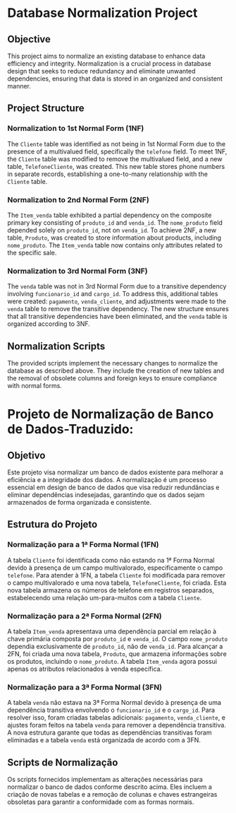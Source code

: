 # Database Normalization Project

## Objective

This project aims to normalize an existing database to enhance data efficiency and integrity. Normalization is a crucial process in database design that seeks to reduce redundancy and eliminate unwanted dependencies, ensuring that data is stored in an organized and consistent manner.

## Project Structure

### Normalization to 1st Normal Form (1NF)

The `Cliente` table was identified as not being in 1st Normal Form due to the presence of a multivalued field, specifically the `telefone` field. To meet 1NF, the `Cliente` table was modified to remove the multivalued field, and a new table, `TelefoneCliente`, was created. This new table stores phone numbers in separate records, establishing a one-to-many relationship with the `Cliente` table.

### Normalization to 2nd Normal Form (2NF)

The `Item_venda` table exhibited a partial dependency on the composite primary key consisting of `produto_id` and `venda_id`. The `nome_produto` field depended solely on `produto_id`, not on `venda_id`. To achieve 2NF, a new table, `Produto`, was created to store information about products, including `nome_produto`. The `Item_venda` table now contains only attributes related to the specific sale.

### Normalization to 3rd Normal Form (3NF)

The `venda` table was not in 3rd Normal Form due to a transitive dependency involving `funcionario_id` and `cargo_id`. To address this, additional tables were created: `pagamento`, `venda_cliente`, and adjustments were made to the `venda` table to remove the transitive dependency. The new structure ensures that all transitive dependencies have been eliminated, and the `venda` table is organized according to 3NF.

## Normalization Scripts

The provided scripts implement the necessary changes to normalize the database as described above. They include the creation of new tables and the removal of obsolete columns and foreign keys to ensure compliance with normal forms.

# Projeto de Normalização de Banco de Dados-Traduzido:

## Objetivo

Este projeto visa normalizar um banco de dados existente para melhorar a eficiência e a integridade dos dados. A normalização é um processo essencial em design de banco de dados que visa reduzir redundâncias e eliminar dependências indesejadas, garantindo que os dados sejam armazenados de forma organizada e consistente.

## Estrutura do Projeto

### Normalização para a 1ª Forma Normal (1FN)

A tabela `Cliente` foi identificada como não estando na 1ª Forma Normal devido à presença de um campo multivalorado, especificamente o campo `telefone`. Para atender à 1FN, a tabela `Cliente` foi modificada para remover o campo multivalorado e uma nova tabela, `TelefoneCliente`, foi criada. Esta nova tabela armazena os números de telefone em registros separados, estabelecendo uma relação um-para-muitos com a tabela `Cliente`.

### Normalização para a 2ª Forma Normal (2FN)

A tabela `Item_venda` apresentava uma dependência parcial em relação à chave primária composta por `produto_id` e `venda_id`. O campo `nome_produto` dependia exclusivamente de `produto_id`, não de `venda_id`. Para alcançar a 2FN, foi criada uma nova tabela, `Produto`, que armazena informações sobre os produtos, incluindo o `nome_produto`. A tabela `Item_venda` agora possui apenas os atributos relacionados à venda específica.

### Normalização para a 3ª Forma Normal (3FN)

A tabela `venda` não estava na 3ª Forma Normal devido à presença de uma dependência transitiva envolvendo o `funcionario_id` e o `cargo_id`. Para resolver isso, foram criadas tabelas adicionais: `pagamento`, `venda_cliente`, e ajustes foram feitos na tabela `venda` para remover a dependência transitiva. A nova estrutura garante que todas as dependências transitivas foram eliminadas e a tabela `venda` está organizada de acordo com a 3FN.

## Scripts de Normalização

Os scripts fornecidos implementam as alterações necessárias para normalizar o banco de dados conforme descrito acima. Eles incluem a criação de novas tabelas e a remoção de colunas e chaves estrangeiras obsoletas para garantir a conformidade com as formas normais.
